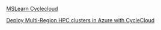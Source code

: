 [MSLearn Cyclecloud](https://learn.microsoft.com/en-us/azure/cyclecloud/overview?view=cyclecloud-8)

[Deploy Multi-Region HPC clusters in Azure with CycleCloud](https://techcommunity.microsoft.com/t5/azure-high-performance-computing/deploy-multi-region-hpc-clusters-in-azure-with-cyclecloud/ba-p/3061269)


